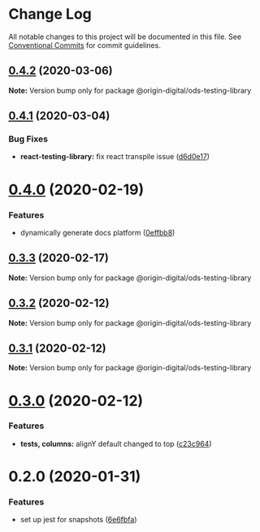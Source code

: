 # Change Log

All notable changes to this project will be documented in this file.
See [Conventional Commits](https://conventionalcommits.org) for commit guidelines.

## [0.4.2](https://bitbucket.orgn.io/od/origin-ui/compare/@origin-digital/ods-testing-library@0.4.1...@origin-digital/ods-testing-library@0.4.2) (2020-03-06)

**Note:** Version bump only for package @origin-digital/ods-testing-library





## [0.4.1](https://bitbucket.orgn.io/od/origin-ui/compare/@origin-digital/ods-testing-library@0.4.0...@origin-digital/ods-testing-library@0.4.1) (2020-03-04)


### Bug Fixes

* **react-testing-library:** fix react transpile issue ([d6d0e17](https://bitbucket.orgn.io/od/origin-ui/commits/d6d0e17))





# [0.4.0](https://bitbucket.orgn.io/od/origin-ui/compare/@origin-digital/ods-testing-library@0.3.3...@origin-digital/ods-testing-library@0.4.0) (2020-02-19)


### Features

* dynamically generate docs platform ([0effbb8](https://bitbucket.orgn.io/od/origin-ui/commits/0effbb8))





## [0.3.3](https://bitbucket.orgn.io/od/origin-ui/compare/@origin-digital/ods-testing-library@0.4.0...@origin-digital/ods-testing-library@0.3.3) (2020-02-17)

**Note:** Version bump only for package @origin-digital/ods-testing-library

## [0.3.2](https://bitbucket.orgn.io/od/origin-ui/compare/@origin-digital/ods-testing-library@0.3.1...@origin-digital/ods-testing-library@0.3.2) (2020-02-12)

**Note:** Version bump only for package @origin-digital/ods-testing-library

## [0.3.1](https://bitbucket.orgn.io/od/origin-ui/compare/@origin-digital/ods-testing-library@0.3.0...@origin-digital/ods-testing-library@0.3.1) (2020-02-12)

**Note:** Version bump only for package @origin-digital/ods-testing-library

# [0.3.0](https://bitbucket.orgn.io/od/origin-ui/compare/@origin-digital/ods-testing-library@0.2.0...@origin-digital/ods-testing-library@0.3.0) (2020-02-12)

### Features

- **tests, columns:** alignY default changed to top ([c23c964](https://bitbucket.orgn.io/od/origin-ui/commits/c23c964))

# 0.2.0 (2020-01-31)

### Features

- set up jest for snapshots ([6e6fbfa](https://bitbucket.orgn.io/od/origin-ui/commits/6e6fbfa))
